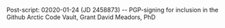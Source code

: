 Post-script: 02020-01-24 (JD 2458873) -- PGP-signing for inclusion in the Github Arctic Code Vault, Grant David Meadors, PhD
